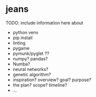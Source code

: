 # jeans


TODO: include information here about
* python venv
* pip install
* linting
* pygame
* pymunk/pyglet ??
* numpy? pandas?
* Numba?
* neural networks?
* genetic algorithm?
* inspiration? overview? goal? purpose?
* the plan? scope? timeline?
* ...